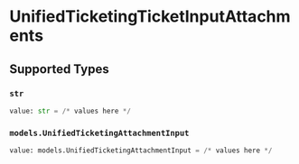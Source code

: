 # UnifiedTicketingTicketInputAttachments


## Supported Types

### `str`

```python
value: str = /* values here */
```

### `models.UnifiedTicketingAttachmentInput`

```python
value: models.UnifiedTicketingAttachmentInput = /* values here */
```

